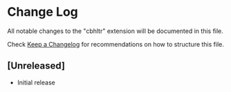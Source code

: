 # Change Log
All notable changes to the "cbhltr" extension will be documented in this file.

Check [Keep a Changelog](http://keepachangelog.com/) for recommendations on how to structure this file.

## [Unreleased]
- Initial release